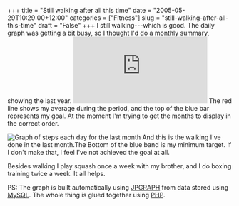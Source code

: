 +++
title = "Still walking after all this time"
date = "2005-05-29T10:29:00+12:00"
categories = ["Fitness"]
slug = "still-walking-after-all-this-time"
draft = "False"
+++
I still walking---which is good. The daily graph was getting a bit busy, so I
thought I'd do a monthly summary, showing the last year.  ![Graph of average
steps taken each month for last
year](https://www.thereflectivepractitioner.org/ps/local/peds_month.php?dummy=x)
The red line shows my average during the period, and the top of the blue bar
represents my goal. At the moment I'm trying to get the months to display in
the correct order.

![Graph of steps each day for the last month](/images/peds_lastmonth.php.png)
And this is the walking I've done in the last month.The Bottom of the
blue band is my minimum target. If I don't make that, I feel I've not
achieved the goal at all.

Besides walking I play squash once a week with my brother, and I do
boxing training twice a week. It all helps.

PS: The graph is built automatically using
[JPGRAPH](https://www.aditus.nu/jpgraph/) from
data stored using [MySQL](httpis://www.mysql.com/). The whole thing is
glued together using [PHP](httpis://www.php.net/).

